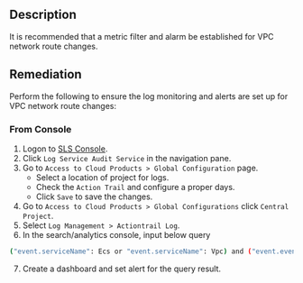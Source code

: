 ## Description

It is recommended that a metric filter and alarm be established for VPC network route changes.

## Remediation

Perform the following to ensure the log monitoring and alerts are set up for VPC network route changes:

### From Console

1. Logon to [SLS Console](https://sls.console.aliyun.com/).
2. Click `Log Service Audit Service` in the navigation pane.
3. Go to `Access to Cloud Products > Global Configuration` page.
   - Select a location of project for logs.
   - Check the `Action Trail` and configure a proper days.
   - Click `Save` to save the changes.
4. Go to `Access to Cloud Products > Global Configurations` click `Central Project`.
5. Select `Log Management > Actiontrail Log`.
6. In the search/analytics console, input below query

```bash
("event.serviceName": Ecs or "event.serviceName": Vpc) and ("event.eventName": CreateRouteEntry or "event.eventName": DeleteRouteEntry or "event.eventName": ModifyRouteEntry or "event.eventName": AssociateRouteTable or "event.eventName": UnassociateRouteTable) | select count(1) as c
```

7. Create a dashboard and set alert for the query result.